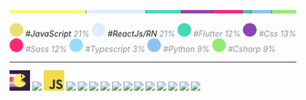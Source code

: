  <!-- Saalve veio dar uma bizoiada no meu código néh? :B -->
![Percentage Bar](/assets/image/perbarL.svg)

![CodeBall](/assets/image/yellowball.svg) *#JavaScript* <span style="color:#8B949E;"> *21%* </span> ![CodeBall](/assets/image/iceball.svg) *#ReactJs/RN* <span style="color: #8B949E;"> *21%* ![CodeBall](/assets/image/cyanball.svg) *#Flutter* <span style="color: #8B949E;"> *12%* </span> ![CodeBall](/assets/image/purpleball.svg) *#Css* <span style="color: #8B949E;"> *13%* </span> ![CodeBall](/assets/image/pinkball.svg) *#Sass* <span style="color: #8B949E;"> *12%* </span> ![CodeBall](/assets/image/blueball.svg) *#Typescript* <span style="color: #8B949E;"> *3%* </span> ![CodeBall](/assets/image/greyblueball.svg) *#Python* <span style="color: #8B949E;"> *9%* </span> ![CodeBall](/assets/image/greenball.svg) *#Csharp* <span style="color: #8B949E;"> *9%* </span>


---

<code><img height="36" src="https://github.com/Pac-Man-Theme/Pac-Man_Theme/blob/main/images/pac-man-theme-vampyrsoda.png"></code> <code><img height="36" src="https://yogalayout.com/static/reactnative.4e03ea5d.png"></code> <code><img height="36" src="https://raw.githubusercontent.com/github/explore/80688e429a7d4ef2fca1e82350fe8e3517d3494d/topics/javascript/javascript.png"></code>
 <code><img height="36" src="https://cdn.iconscout.com/icon/free/png-512/sass-2752078-2284895.png"></code>
 <code><img height="36" src="https://github.com/vampyrsoda/QuantumSpins/blob/main/src/assets/image/quantumspins.png"></code>
<code><img height="36" src="https://i.pinimg.com/originals/f2/9d/5a/f29d5ad9234cda3b39a815f9fdffc3f9.png"></code>
<code><img height="36" src="https://image.flaticon.com/icons/png/512/490/490580.png"></code>
<code><img height="36" src="https://lankadevelopers.com/assets/uploads/system/og-image.png"></code>
<code><img height="36" src="https://miro.medium.com/max/1000/1*ilC2Aqp5sZd1wi0CopD1Hw.png"></code>
<code><img height="36" src="https://github.com/vampyrsoda/post-it/blob/main/src/assets/img/postit-icon.png"></code>
<code><img height="36" src="https://github.com/vampyrsoda/SaturnClock/blob/main/src/image/icon.png"></code>
<code><img height="36" src="https://github.com/vampyrsoda/Jump-Color/blob/main/ico/jumpcolor-ico.png"></code>
<code><img height="36" src="https://github.com/vampyrsoda/E-mc2/blob/main/src/assets/img/e-mc2-ico.png"></code>
<code><img height="36" src="https://github.com/vampyrsoda/V-form/blob/main/src/assets/image/v-form.png"></code>
<code><img height="36" src="https://github.com/vampyrsoda/ByteBank/blob/main/src/assets/images/bytebank-icon.png"></code>
